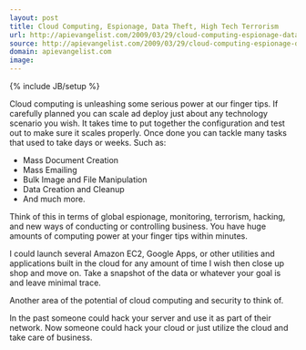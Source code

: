 ```yaml
---
layout: post
title: Cloud Computing, Espionage, Data Theft, High Tech Terrorism
url: http://apievangelist.com/2009/03/29/cloud-computing-espionage-data-theft-high-tech-terrorism/
source: http://apievangelist.com/2009/03/29/cloud-computing-espionage-data-theft-high-tech-terrorism/
domain: apievangelist.com
image: 
---
```

{% include JB/setup %}<p>Cloud computing is unleashing some serious power at our finger tips.  If carefully planned you can scale ad deploy just about any technology scenario you wish.   It takes time to put together the configuration and test out to make sure it scales properly.  Once done you can tackle many tasks that used to take days or weeks.  Such as:
<ul class="mainlist">
	<li>Mass Document Creation</li>
	<li>Mass Emailing</li>
	<li>Bulk Image and File Manipulation</li>
	<li>Data Creation and Cleanup</li>
	<li>And much more.</li>
</ul>
Think of this in terms of global espionage, monitoring, terrorism, hacking, and new ways of conducting or controlling business.  You have huge amounts of computing power at your finger tips within minutes.<p></p>
I could launch several Amazon EC2, Google Apps, or other utilities and applications built in the cloud for any amount of time I wish then close up shop and move on.  Take a snapshot of the data or whatever your goal is and leave minimal trace.<p></p>
Another area of the potential of cloud computing and security to think of.<p></p>
In the past someone could hack your server and use it as part of their network.  Now someone could hack your cloud or just utilize the cloud and take care of business.</p>

